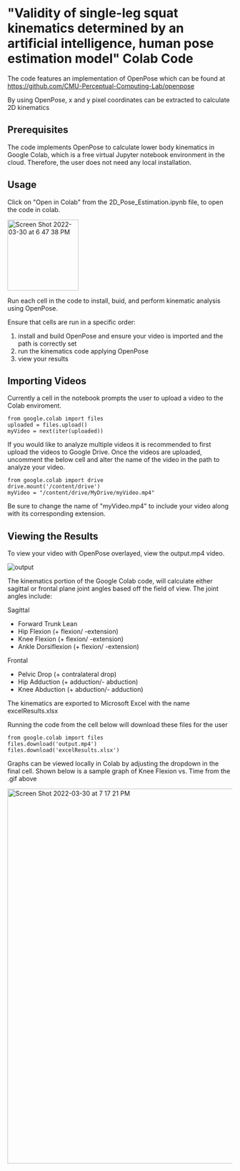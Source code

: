 # "Validity of single-leg squat kinematics determined by an artificial intelligence, human pose estimation model" Colab Code
The code features an implementation of OpenPose which can be found at https://github.com/CMU-Perceptual-Computing-Lab/openpose

By using OpenPose, x and y pixel coordinates can be extracted to calculate 2D kinematics
## Prerequisites
The code implements OpenPose to calculate lower body kinematics in Google Colab, which is a free virtual Jupyter notebook environment in the cloud. Therefore, the user does not need any local installation. 

## Usage
Click on "Open in Colab" from the 2D_Pose_Estimation.ipynb file, to open the code in colab.

<img width="159" alt="Screen Shot 2022-03-30 at 6 47 38 PM" src="https://user-images.githubusercontent.com/75814890/160943467-704660c4-04a3-459b-962d-b9af24579604.png">

Run each cell in the code to install, buid, and perform kinematic analysis using OpenPose. 

Ensure that cells are run in a specific order:
1) install and build OpenPose and ensure your video is imported and the path is correctly set
2) run the kinematics code applying OpenPose
3) view your results

## Importing Videos
Currently a cell in the notebook prompts the user to upload a video to the Colab enviroment. 

``````
from google.colab import files
uploaded = files.upload()
myVideo = next(iter(uploaded))
``````

If you would like to analyze multiple videos it is recommended to first upload the videos to Google Drive. Once the videos are uploaded, uncomment the below cell and alter the name of the video in the path to analyze your video. 

``````
from google.colab import drive
drive.mount('/content/drive')
myVideo = "/content/drive/MyDrive/myVideo.mp4"
``````

Be sure to change the name of "myVideo.mp4" to include your video along with its corresponding extension.

## Viewing the Results
To view your video with OpenPose overlayed, view the output.mp4 video.

![output](https://user-images.githubusercontent.com/75814890/160946348-d0c42dfd-9724-41ec-9bb1-d695096bbaef.gif)

The kinematics portion of the Google Colab code, will calculate either sagittal or frontal plane joint angles based off the field of view.
The joint angles include:

Sagittal
- Forward Trunk Lean 
- Hip Flexion (+ flexion/ -extension)
- Knee Flexion (+ flexion/ -extension)
- Ankle Dorsiflexion (+ flexion/ -extension)

Frontal
- Pelvic Drop (+ contralateral drop)
- Hip Adduction (+ adduction/- abduction)
- Knee Abduction (+ abduction/- adduction)



The kinematics are exported to Microsoft Excel with the name excelResults.xlsx


Running the code from the cell below will download these files for the user
``````
from google.colab import files
files.download('output.mp4') 
files.download('excelResults.xlsx')
```````


Graphs can be viewed locally in Colab by adjusting the dropdown in the final cell. Shown below is a sample graph of Knee Flexion vs. Time from the .gif above

<img width="840" alt="Screen Shot 2022-03-30 at 7 17 21 PM" src="https://user-images.githubusercontent.com/75814890/160946182-fac240aa-b0ea-476c-86ce-c01dd772f97a.png">
